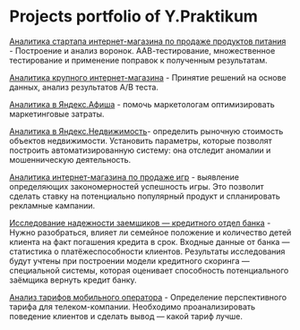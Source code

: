 # Projects portfolio of Y.Praktikum

[Аналитика стартапа интернет-магазина по продаже продуктов питания](https://github.com/bayk0v/Y.Praktikum/blob/master/funel-sborka-2.ipynb) - Построение и анализ воронок. ААВ-тестирование, множественное тестирование и применение поправок к полученным результатам.

[Аналитика крупного интернет-магазина](https://github.com/bayk0v/Y.Praktikum/blob/master/abtest_final.ipynb) - Принятие решений на основе данных,  анализ результатов A/B теста.
 
[Аналитика в Яндекс.Афиша](https://github.com/bayk0v/Y.Praktikum/blob/master/ltv_02.ipynb) - помочь маркетологам оптимизировать маркетинговые затраты.

[Аналитика в Яндекс.Недвижимость](https://github.com/bayk0v/Y.Praktikum/blob/master/rooms.ipynb)- определить рыночную стоимость объектов недвижимости. Установить параметры, которые позволят построить автоматизированную систему: она отследит аномалии и мошенническую деятельность.

[Аналитика интернет-магазина по продаже игр](https://github.com/bayk0v/Y.Praktikum/blob/master/sborka_1.ipynb) - выявление определяющих закономерностей успешность игры. Это позволит сделать ставку на потенциально популярный продукт и спланировать рекламные кампании.

[Исследование надежности заемщиков — кредитного отдел банка](https://github.com/bayk0v/Y.Praktikum/blob/master/scoring.ipynb) - Нужно разобраться, влияет ли семейное положение и количество детей клиента на факт погашения кредита в срок. Входные данные от банка — статистика о платёжеспособности клиентов. Результаты исследования будут учтены при построении модели кредитного скоринга — специальной системы, которая оценивает способность потенциального заёмщика вернуть кредит банку. 

[Анализ тарифов мобильного оператора](https://github.com/bayk0v/Y.Praktikum/blob/master/megalain.ipynb) - Определение перспективного тарифа для телеком-компании. Необходимо проанализировать поведение клиентов и сделать вывод — какой тариф лучше.
